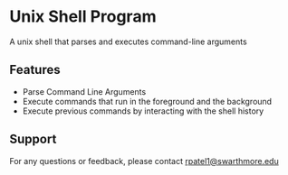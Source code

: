 # Unix Shell Program
A unix shell that parses and executes command-line arguments 

## Features
- Parse Command Line Arguments
- Execute commands that run in the foreground and the background
- Execute previous commands by interacting with the shell history

## Support
For any questions or feedback, please contact rpatel1@swarthmore.edu